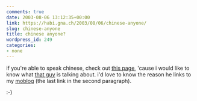 ```yaml
---
comments: true
date: 2003-08-06 13:12:35+00:00
link: https://habi.gna.ch/2003/08/06/chinese-anyone/
slug: chinese-anyone
title: chinese anyone?
wordpress_id: 249
categories:
- none
---
```


if you're able to speak chinese, check out [this page](http://blog.schee.info/archives/001563.html), 'cause i would like to know  what [that guy](http://blog.schee.info/) is talking about.
i'd love to know the reason he links to my [moblog](https://habi.bild.li/) (the last link in the second paragraph).

:-)
